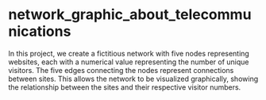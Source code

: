 # network_graphic_about_telecommunications

In this project, we create a fictitious network with five nodes representing websites, each with a numerical value representing the number of unique visitors. The five edges connecting the nodes represent connections between sites. This allows the network to be visualized graphically, showing the relationship between the sites and their respective visitor numbers.
